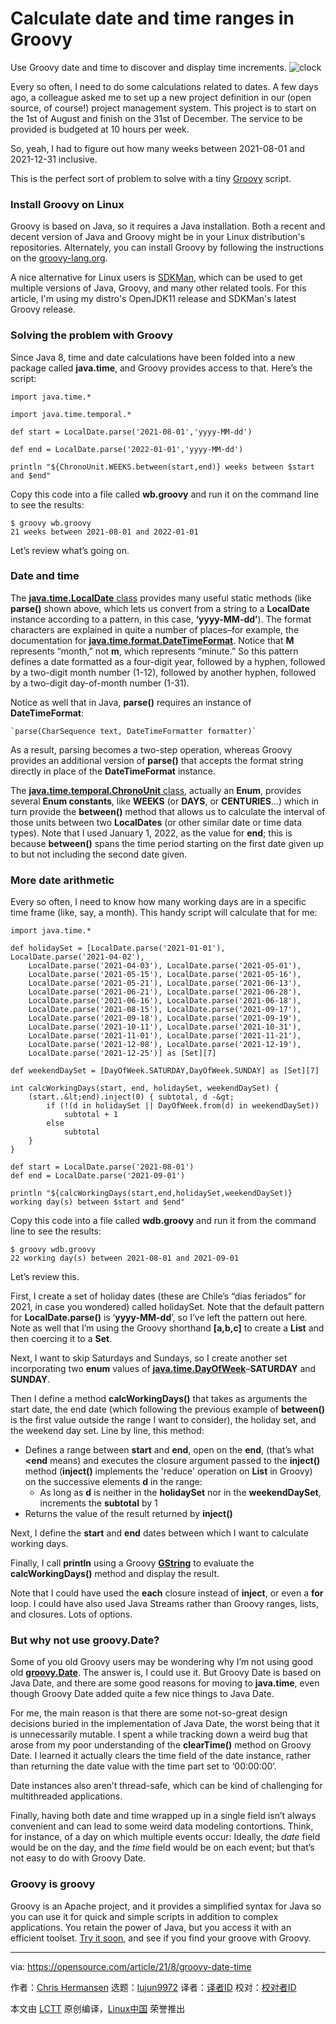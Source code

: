 [#]: subject: "Calculate date and time ranges in Groovy"
[#]: via: "https://opensource.com/article/21/8/groovy-date-time"
[#]: author: "Chris Hermansen https://opensource.com/users/clhermansen"
[#]: collector: "lujun9972"
[#]: translator: " "
[#]: reviewer: " "
[#]: publisher: " "
[#]: url: " "

Calculate date and time ranges in Groovy
======
Use Groovy date and time to discover and display time increments.
![clock][1]

Every so often, I need to do some calculations related to dates. A few days ago, a colleague asked me to set up a new project definition in our (open source, of course!) project management system. This project is to start on the 1st of August and finish on the 31st of December. The service to be provided is budgeted at 10 hours per week.

So, yeah, I had to figure out how many weeks between 2021-08-01 and 2021-12-31 inclusive.

This is the perfect sort of problem to solve with a tiny [Groovy][2] script.

### Install Groovy on Linux

Groovy is based on Java, so it requires a Java installation. Both a recent and decent version of Java and Groovy might be in your Linux distribution's repositories. Alternately, you can install Groovy by following the instructions on the [groovy-lang.org][2].

A nice alternative for Linux users is [SDKMan][3], which can be used to get multiple versions of Java, Groovy, and many other related tools. For this article, I'm using my distro's OpenJDK11 release and SDKMan's latest Groovy release.

### Solving the problem with Groovy

Since Java 8, time and date calculations have been folded into a new package called **java.time**, and Groovy provides access to that. Here’s the script:


```
import java.time.*

import java.time.temporal.*

def start = LocalDate.parse('2021-08-01','yyyy-MM-dd')

def end = LocalDate.parse('2022-01-01','yyyy-MM-dd')

println "${ChronoUnit.WEEKS.between(start,end)} weeks between $start and $end"
```

Copy this code into a file called **wb.groovy** and run it on the command line to see the results:


```
$ groovy wb.groovy
21 weeks between 2021-08-01 and 2022-01-01
```

Let’s review what’s going on.

### Date and time

The [**java.time.LocalDate** class][4] provides many useful static methods (like **parse()** shown above, which lets us convert from a string to a **LocalDate** instance according to a pattern, in this case, **‘yyyy-MM-dd’**). The format characters are explained in quite a number of places–for example, the documentation for [**java.time.format.DateTimeFormat**][5]. Notice that **M** represents “month,” not **m**, which represents “minute.” So this pattern defines a date formatted as a four-digit year, followed by a hyphen, followed by a two-digit month number (1-12), followed by another hyphen, followed by a two-digit day-of-month number (1-31).

Notice as well that in Java, **parse()** requires an instance of **DateTimeFormat**:


```
`parse(CharSequence text, DateTimeFormatter formatter)`
```

As a result, parsing becomes a two-step operation, whereas Groovy provides an additional version of **parse()** that accepts the format string directly in place of the **DateTimeFormat** instance.

The [**java.time.temporal.ChronoUnit** class][6], actually an **Enum**, provides several **Enum constants**, like **WEEKS** (or **DAYS**, or **CENTURIES**...) which in turn provide the **between()** method that allows us to calculate the interval of those units between two **LocalDates** (or other similar date or time data types). Note that I used January 1, 2022, as the value for **end**; this is because **between()** spans the time period starting on the first date given up to but not including the second date given.

### More date arithmetic

Every so often, I need to know how many working days are in a specific time frame (like, say, a month). This handy script will calculate that for me:


```
import java.time.*

def holidaySet = [LocalDate.parse('2021-01-01'), LocalDate.parse('2021-04-02'),
    LocalDate.parse('2021-04-03'), LocalDate.parse('2021-05-01'),
    LocalDate.parse('2021-05-15'), LocalDate.parse('2021-05-16'),
    LocalDate.parse('2021-05-21'), LocalDate.parse('2021-06-13'),
    LocalDate.parse('2021-06-21'), LocalDate.parse('2021-06-28'),
    LocalDate.parse('2021-06-16'), LocalDate.parse('2021-06-18'),
    LocalDate.parse('2021-08-15'), LocalDate.parse('2021-09-17'),
    LocalDate.parse('2021-09-18'), LocalDate.parse('2021-09-19'),
    LocalDate.parse('2021-10-11'), LocalDate.parse('2021-10-31'),
    LocalDate.parse('2021-11-01'), LocalDate.parse('2021-11-21'),
    LocalDate.parse('2021-12-08'), LocalDate.parse('2021-12-19'),
    LocalDate.parse('2021-12-25')] as [Set][7]

def weekendDaySet = [DayOfWeek.SATURDAY,DayOfWeek.SUNDAY] as [Set][7]

int calcWorkingDays(start, end, holidaySet, weekendDaySet) {
    (start..&lt;end).inject(0) { subtotal, d -&gt;
        if (!(d in holidaySet || DayOfWeek.from(d) in weekendDaySet))
            subtotal + 1
        else
            subtotal
    }
}

def start = LocalDate.parse('2021-08-01')
def end = LocalDate.parse('2021-09-01')

println "${calcWorkingDays(start,end,holidaySet,weekendDaySet)} working day(s) between $start and $end"
```

Copy this code into a file called **wdb.groovy** and run it from the command line to see the results:


```
$ groovy wdb.groovy
22 working day(s) between 2021-08-01 and 2021-09-01
```

Let’s review this.

First, I create a set of holiday dates (these are Chile’s “días feriados” for 2021, in case you wondered) called holidaySet. Note that the default pattern for **LocalDate.parse()** is ‘**yyyy-MM-dd**’, so I’ve left the pattern out here. Note as well that I’m using the Groovy shorthand **[a,b,c]** to create a **List** and then coercing it to a **Set**.

Next, I want to skip Saturdays and Sundays, so I create another set incorporating two **enum** values of [**java.time.DayOfWeek**][8]–**SATURDAY** and **SUNDAY**.

Then I define a method **calcWorkingDays()** that takes as arguments the start date, the end date (which following the previous example of **between()** is the first value outside the range I want to consider), the holiday set, and the weekend day set. Line by line, this method:

  * Defines a range between **start** and **end**, open on the **end**, (that’s what **&lt;end** means) and executes the closure argument passed to the **inject()** method (**inject()** implements the 'reduce' operation on **List** in Groovy) on the successive elements **d** in the range:
    * As long as **d** is neither in the **holidaySet** nor in the **weekendDaySet**, increments the **subtotal** by 1
  * Returns the value of the result returned by **inject()**



Next, I define the **start** and **end** dates between which I want to calculate working days.

Finally, I call **println** using a Groovy [**GString**][9] to evaluate the **calcWorkingDays()** method and display the result.

Note that I could have used the **each** closure instead of **inject**, or even a **for** loop. I could have also used Java Streams rather than Groovy ranges, lists, and closures. Lots of options.

### But why not use groovy.Date?

Some of you old Groovy users may be wondering why I’m not using good old [**groovy.Date**][10]. The answer is, I could use it. But Groovy Date is based on Java Date, and there are some good reasons for moving to **java.time**, even though Groovy Date added quite a few nice things to Java Date.

For me, the main reason is that there are some not-so-great design decisions buried in the implementation of Java Date, the worst being that it is unnecessarily mutable. I spent a while tracking down a weird bug that arose from my poor understanding of the **clearTime()** method on Groovy Date. I learned it actually clears the time field of the date instance, rather than returning the date value with the time part set to ‘00:00:00’.

Date instances also aren’t thread-safe, which can be kind of challenging for multithreaded applications.

Finally, having both date and time wrapped up in a single field isn’t always convenient and can lead to some weird data modeling contortions. Think, for instance, of a day on which multiple events occur: Ideally, the _date_ field would be on the day, and the _time_ field would be on each event; but that’s not easy to do with Groovy Date.

### Groovy is groovy

Groovy is an Apache project, and it provides a simplified syntax for Java so you can use it for quick and simple scripts in addition to complex applications. You retain the power of Java, but you access it with an efficient toolset. [Try it soon][11], and see if you find your groove with Groovy.

--------------------------------------------------------------------------------

via: https://opensource.com/article/21/8/groovy-date-time

作者：[Chris Hermansen][a]
选题：[lujun9972][b]
译者：[译者ID](https://github.com/译者ID)
校对：[校对者ID](https://github.com/校对者ID)

本文由 [LCTT](https://github.com/LCTT/TranslateProject) 原创编译，[Linux中国](https://linux.cn/) 荣誉推出

[a]: https://opensource.com/users/clhermansen
[b]: https://github.com/lujun9972
[1]: https://opensource.com/sites/default/files/styles/image-full-size/public/clock_1.png?itok=lbyiCJWV (clock)
[2]: https://groovy-lang.org/
[3]: https://sdkman.io/
[4]: https://docs.groovy-lang.org/latest/html/groovy-jdk/java/time/LocalDate.html
[5]: https://docs.oracle.com/javase/8/docs/api/java/time/format/DateTimeFormatter.html
[6]: https://docs.oracle.com/javase/8/docs/api/java/time/temporal/ChronoUnit.html
[7]: http://www.google.com/search?hl=en&q=allinurl%3Adocs.oracle.com+javase+docs+api+set
[8]: https://docs.oracle.com/javase/8/docs/api/java/time/DayOfWeek.html
[9]: https://docs.groovy-lang.org/latest/html/api/groovy/lang/GString.html
[10]: https://docs.groovy-lang.org/latest/html/groovy-jdk/java/util/Date.html
[11]: https://groovy.apache.org/download.html
